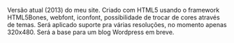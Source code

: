 Versão atual (2013) do meu site.
Criado com HTML5 usando o framework HTML5Bones, webfont, iconfont, possibilidade de trocar de cores através de temas.
Será aplicado suporte pra várias resoluções, no momento apenas 320x480.
Será a base para um blog Wordpress em breve.
